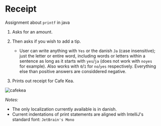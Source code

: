 # Receipt
Assignment about `printf` in java

1. Asks for an amount.

2. Then asks  if you wish to add a tip.
    * User can write anything with `Yes` or the danish `Ja` (case insensitive); just the letter or entire word, including words or letters within a sentence as long as it starts with `yes`/`ja` (does not work with `noyes` for example). Also works with `0`/`1` for `no`/`yes` respectively. Everything else than positive answers are considdered negative.
    
3. Prints out receipt for Cafe Kea.

![cafekea](https://user-images.githubusercontent.com/22276218/93868739-31114f00-fccb-11ea-95b9-00475256274b.png)

_Notes:_
* The only localization currently available is in danish.
* Current indentations of print statements are aligned with IntelliJ's standard font: `JetBrain's Mono`
